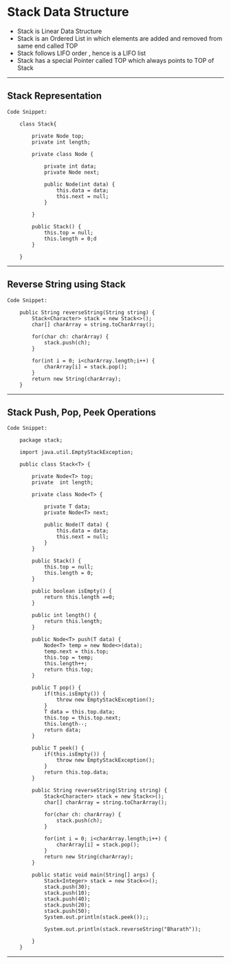 # Stack Data Structure

-	Stack is Linear Data Structure
-	Stack is an Ordered List in which elements are added and removed from same end called TOP
-	Stack follows LIFO order , hence is a LIFO list
-	Stack has a special Pointer called TOP which always points to TOP of Stack

-------------------------------------------------

## Stack Representation

	Code Snippet:
	
		class Stack{
		
			private Node top;
			private int length;
			
			private class Node {
				
				private int data;
				private Node next;
				
				public Node(int data) {
					this.data = data;
					this.next = null;
				}
			
			}
			
			public Stack() {
				this.top = null;
				this.length = 0;d
			}
		
		}
----------------------------------------------------

##	Reverse String using Stack

	Code Snippet:
	
		public String reverseString(String string) {
			Stack<Character> stack = new Stack<>();
			char[] charArray = string.toCharArray();
			
			for(char ch: charArray) {
				stack.push(ch);
			}
			
			for(int i = 0; i<charArray.length;i++) {
				charArray[i] = stack.pop();
			}
			return new String(charArray);
		}
	
----------------------------------------------------	
	
##	Stack Push, Pop, Peek Operations

	Code Snippet:
	
		package stack;

		import java.util.EmptyStackException;

		public class Stack<T> {
			
			private Node<T> top;
			private  int length;
			
			private class Node<T> {
				
				private T data;
				private Node<T> next;
				
				public Node(T data) {
					this.data = data;
					this.next = null;
				}
			}
			
			public Stack() {
				this.top = null;
				this.length = 0;
			}
			
			public boolean isEmpty() {
				return this.length ==0;
			}
			
			public int length() {
				return this.length;
			}
			
			public Node<T> push(T data) {
				Node<T> temp = new Node<>(data);
				temp.next = this.top;
				this.top = temp;
				this.length++;
				return this.top;
			}
			
			public T pop() {
				if(this.isEmpty()) {
					throw new EmptyStackException();
				}
				T data = this.top.data;
				this.top = this.top.next;
				this.length--;
				return data;
			}
			
			public T peek() {
				if(this.isEmpty()) {
					throw new EmptyStackException();
				}
				return this.top.data;
			}
			
			public String reverseString(String string) {
				Stack<Character> stack = new Stack<>();
				char[] charArray = string.toCharArray();
				
				for(char ch: charArray) {
					stack.push(ch);
				}
				
				for(int i = 0; i<charArray.length;i++) {
					charArray[i] = stack.pop();
				}
				return new String(charArray);
			}
			
			public static void main(String[] args) {
				Stack<Integer> stack = new Stack<>();
				stack.push(30);
				stack.push(10);
				stack.push(40);
				stack.push(20);
				stack.push(50);
				System.out.println(stack.peek());;
				
				System.out.println(stack.reverseString("Bharath"));
				
			}
		}

-----------------------------------------
